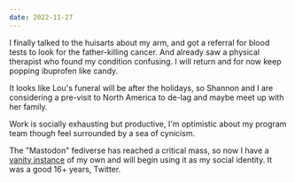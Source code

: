 ```yaml
---
date: 2022-11-27
---
```


I finally talked to the huisarts about my arm, and got a referral for blood tests to look for the father-killing cancer. And already saw a physical therapist who found my condition confusing. I will return and for now keep popping ibuprofen like candy.

It looks like Lou's funeral will be after the holidays, so Shannon and I are considering a pre-visit to North America to de-lag and maybe meet up with her family.

Work is socially exhausting but productive, I'm optimistic about my program team though feel surrounded by a sea of cynicism.

The "Mastodon" fediverse has reached a critical mass, so now I have a [vanity instance](https://social.gerwitz.com/@hans) of my own and will begin using it as my social identity. It was a good 16+ years, Twitter.
